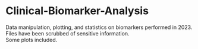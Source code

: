 # Clinical-Biomarker-Analysis
Data manipulation, plotting, and statistics on biomarkers performed in 2023.  
Files have been scrubbed of sensitive information.  
Some plots included.
